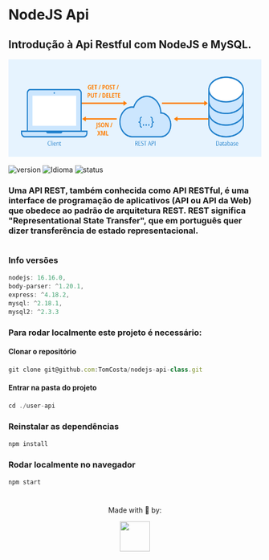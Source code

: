 
# NodeJS Api
## Introdução à Api Restful com NodeJS e MySQL.

<p align="center">
    <img src="./assets/imgs/rest-api.png" width="600" height="194">
</p>

![version][version-badge] ![Idioma][idioma1] ![status][status-emprogresso]

### Uma API REST, também conhecida como API RESTful, é uma interface de programação de aplicativos (API ou API da Web) que obedece ao padrão de arquitetura REST. REST significa "Representational State Transfer", que em português quer dizer transferência de estado representacional.
#
### Info versões
```javascript
nodejs: 16.16.0,
body-parser: ^1.20.1,
express: ^4.18.2,
mysql: ^2.18.1,
mysql2: ^2.3.3
``` 

### Para rodar localmente este projeto é necessário:
#### Clonar o repositório
```javascript
git clone git@github.com:TomCosta/nodejs-api-class.git
``` 
#### Entrar na pasta do projeto
```javascript
cd ./user-api
``` 
### Reinstalar as dependências
```bash
npm install
```
### Rodar localmente no navegador
```bash
npm start
```
#
<p align="center">
    Made with 💜​​ by:
</p>
<p align="center">
    <img src="https://tomsys.page/images/index-app/logo-tomsys2.png" width="60" height="60">
</p>

[CHANGELOG]: ./CHANGELOG.md
[version-badge]: https://img.shields.io/badge/version-1.0.0-blue.svg
[license-badge]: https://img.shields.io/badge/license-MIT-blue.svg
[status-emprogresso]: https://img.shields.io/badge/status-Em%20progresso-blueviolet
[idioma1]: https://img.shields.io/badge/idioma-Portugu%C3%AAs-800060
[TOM'SYS]: https://tomsys.page/images/index-app/logo-tomsys2.png